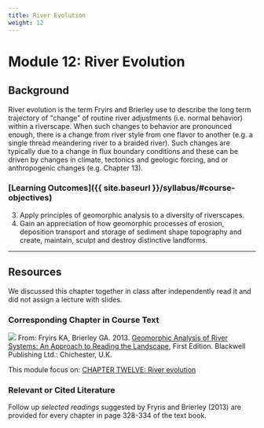 ```yaml
---
title: River Evolution
weight: 12
---
```

# Module 12: River Evolution

## Background

River evolution is the term Fryirs and Brierley use to describe the long term trajectory of "change" of routine river adjustments (i.e. normal behavior) within a riverscape. When such changes to behavior are pronounced enough, there is a change from river style  from one flavor to another (e.g. a single thread meandering river to a braided river). Such changes are typically due to a change in flux boundary conditions and these can be driven by changes in climate, tectonics and geologic forcing, and or anthropogenic changes (e.g. Chapter 13). 

### [Learning Outcomes]({{ site.baseurl }}/syllabus/#course-objectives)

3. Apply principles of geomorphic analysis to a diversity of riverscapes.
4. Gain an appreciation of how geomorphic processes of erosion, deposition transport and storage of sediment shape topography and create, maintain, sculpt and destroy distinctive landforms. 

------

## Resources

We discussed this chapter together in class after independently read it and did not assign a lecture with slides.

### Corresponding Chapter in Course Text
<a href="https://www.wiley.com/en-au/Geomorphic+Analysis+of+River+Systems%3A+An+Approach+to+Reading+the+Landscape-p-9781405192743"><img class="float-right" src="{{ site.baseurl }}/assets/images/covers/ReadingLandscape.png"></a>  From:
Fryirs KA, Brierley GA. 2013. [Geomorphic Analysis of River Systems: An Approach to Reading the Landscape](https://www.wiley.com/en-au/Geomorphic+Analysis+of+River+Systems%3A+An+Approach+to+Reading+the+Landscape-p-9781405192743), First Edition.  Blackwell Publishing Ltd.: Chichester, U.K.

This module focus on: [CHAPTER TWELVE: River evolution](https://ebookcentral-proquest-com.dist.lib.usu.edu/lib/usu/reader.action?docID=1032536&ppg=251)


### Relevant or Cited Literature
Follow up *selected readings* suggested by Fryris and Brierley (2013) are provided for every chapter in page 328-334 of the text book. 



